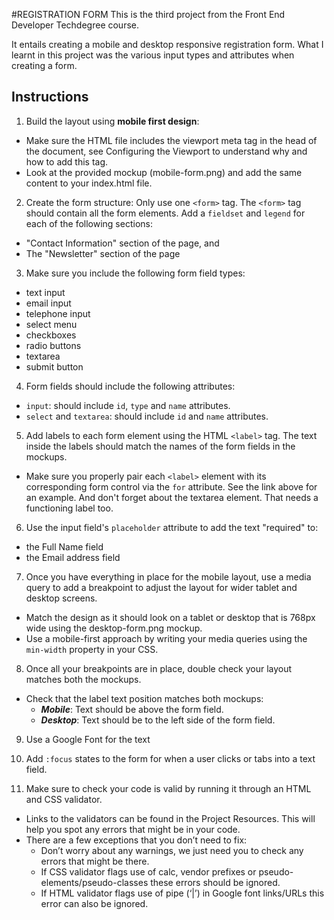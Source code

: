 #REGISTRATION FORM
This is the third project from the Front End Developer Techdegree course.

It entails creating a mobile and desktop responsive registration form. What I learnt in this project was the various input types and attributes when creating a form.

## Instructions

1. Build the layout using **mobile first design**:

- Make sure the HTML file includes the viewport meta tag in the head of the document, see Configuring the Viewport to understand why and how to add this tag.
- Look at the provided mockup (mobile-form.png) and add the same content to your index.html file.

2. Create the form structure:
   Only use one `<form>` tag. The `<form>` tag should contain all the form elements. Add a `fieldset` and `legend` for each of the following sections:

- "Contact Information" section of the page, and
- The "Newsletter" section of the page

3. Make sure you include the following form field types:

- text input
- email input
- telephone input
- select menu
- checkboxes
- radio buttons
- textarea
- submit button

4. Form fields should include the following attributes:

- `input`: should include `id`, `type` and `name` attributes.
- `select` and `textarea`: should include `id` and `name` attributes.

5. Add labels to each form element using the HTML `<label>` tag. The text inside the labels should match the names of the form fields in the mockups.

- Make sure you properly pair each `<label>` element with its corresponding form control via the `for` attribute. See the link above for an example. And don't forget about the textarea element. That needs a functioning label too.

6. Use the input field's `placeholder` attribute to add the text "required" to:

- the Full Name field
- the Email address field

7. Once you have everything in place for the mobile layout, use a media query to add a breakpoint to adjust the layout for wider tablet and desktop screens.

- Match the design as it should look on a tablet or desktop that is 768px wide using the desktop-form.png mockup.
- Use a mobile-first approach by writing your media queries using the `min-width` property in your CSS.

8. Once all your breakpoints are in place, double check your layout matches both the mockups.

- Check that the label text position matches both mockups:
  - **_Mobile_**: Text should be above the form field.
  - **_Desktop_**: Text should be to the left side of the form field.

9. Use a Google Font for the text

10. Add `:focus` states to the form for when a user clicks or tabs into a text field.

11. Make sure to check your code is valid by running it through an HTML and CSS validator.

- Links to the validators can be found in the Project Resources. This will help you spot any errors that might be in your code.
- There are a few exceptions that you don’t need to fix:
  - Don’t worry about any warnings, we just need you to check any errors that might be there.
  - If CSS validator flags use of calc, vendor prefixes or pseudo-elements/pseudo-classes these errors should be ignored.
  - If HTML validator flags use of pipe (‘|’) in Google font links/URLs this error can also be ignored.
